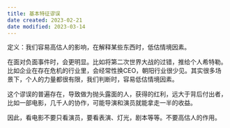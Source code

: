 ```yaml
---
title: 基本特征谬误
date created: 2023-02-21
date modified: 2023-03-14
---
```


定义：我们容易高估人的影响，在解释某些东西时，低估情境因素。

在面对负面事件时，会更明显。比如将第二次世界大战的过错，推给个人希特勒。比如企业在存在危机的行业里，会经常性换CEO，朝阳行业很少见。其实很多场景下，个人的力量都很有限，我们判断时，容易低估情境因素。

这个谬误的普遍存在，导致做为抛头露面的人，获得的红利，远大于背后付出者，比如一部电影，几千人的协作，可能导演和演员就能拿走一半的收益。

因此，看电影不要只看演员，要看表演、灯光，剧本等等。不要高估人的作用。
